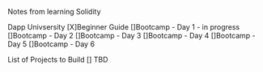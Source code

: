 Notes from learning Solidity

Dapp Univsersity
[X]Beginner Guide
[]Bootcamp - Day 1 - in progress
[]Bootcamp - Day 2
[]Bootcamp - Day 3
[]Bootcamp - Day 4
[]Bootcamp - Day 5
[]Bootcamp - Day 6


List of Projects to Build
[] TBD